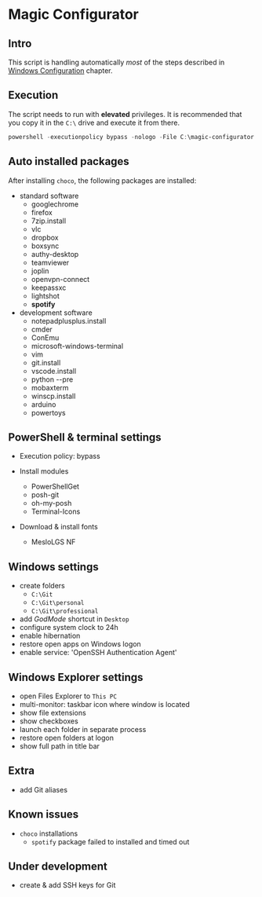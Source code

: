 # Magic Configurator

## Intro

This script is handling automatically *most* of the steps described in [Windows Configuration](https://github.com/smyrnakis/DevEnv-configuration/tree/master/Windows) chapter.

## Execution

The script needs to run with **elevated** privileges. It is recommended that you copy it in the `C:\` drive and execute it from there.

``` ps1
powershell -executionpolicy bypass -nologo -File C:\magic-configurator.ps1
```

## Auto installed packages

After installing `choco`, the following packages are installed:

- standard software
    - googlechrome
    - firefox
    - 7zip.install
    - vlc
    - dropbox
    - boxsync
    - authy-desktop
    - teamviewer
    - joplin
    - openvpn-connect
    - keepassxc
    - lightshot
    - **spotify**
- development software
    - notepadplusplus.install
    - cmder
    - ConEmu
    - microsoft-windows-terminal
    - vim
    - git.install
    - vscode.install
    - python --pre
    - mobaxterm
    - winscp.install
    - arduino
    - powertoys

## PowerShell & terminal settings

- Execution policy: bypass
- Install modules
    - PowerShellGet
    - posh-git
    - oh-my-posh
    - Terminal-Icons

- Download & install fonts
    - MesloLGS NF

## Windows settings

- create folders
    - `C:\Git`
    - `C:\Git\personal`
    - `C:\Git\professional`
- add *GodMode* shortcut in `Desktop`
- configure system clock to 24h
- enable hibernation
- restore open apps on Windows logon
- enable service: 'OpenSSH Authentication Agent'

## Windows Explorer settings

- open Files Explorer to `This PC`
- multi-monitor: taskbar icon where window is located
- show file extensions
- show checkboxes
- launch each folder in separate process
- restore open folders at logon
- show full path in title bar

## Extra

- add Git aliases

## Known issues

- `choco` installations
    - `spotify` package failed to installed and timed out

## Under development

- create & add SSH keys for Git